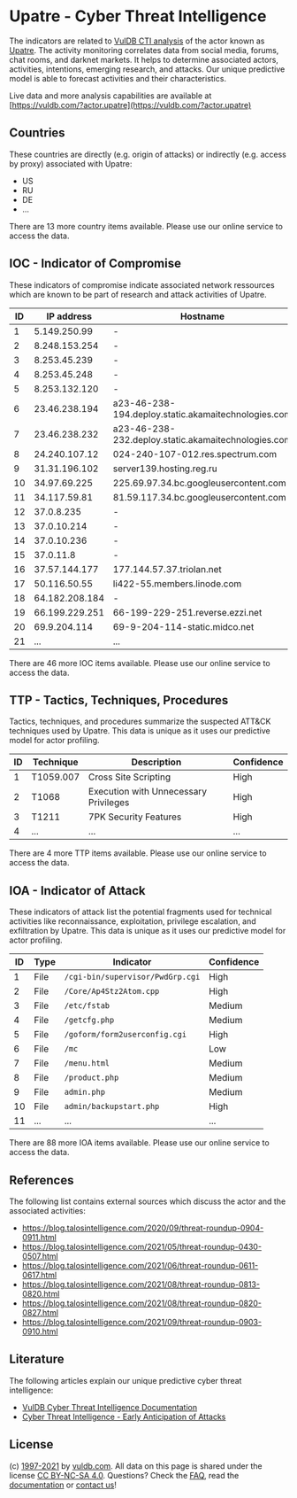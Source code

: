# Upatre - Cyber Threat Intelligence

The indicators are related to [VulDB CTI analysis](https://vuldb.com/?doc.cti) of the actor known as [Upatre](https://vuldb.com/?actor.upatre). The activity monitoring correlates data from social media, forums, chat rooms, and darknet markets. It helps to determine associated actors, activities, intentions, emerging research, and attacks. Our unique predictive model is able to forecast activities and their characteristics.

Live data and more analysis capabilities are available at [https://vuldb.com/?actor.upatre](https://vuldb.com/?actor.upatre)

## Countries

These countries are directly (e.g. origin of attacks) or indirectly (e.g. access by proxy) associated with Upatre:

* US
* RU
* DE
* ...

There are 13 more country items available. Please use our online service to access the data.

## IOC - Indicator of Compromise

These indicators of compromise indicate associated network ressources which are known to be part of research and attack activities of Upatre.

ID | IP address | Hostname | Confidence
-- | ---------- | -------- | ----------
1 | 5.149.250.99 | - | High
2 | 8.248.153.254 | - | High
3 | 8.253.45.239 | - | High
4 | 8.253.45.248 | - | High
5 | 8.253.132.120 | - | High
6 | 23.46.238.194 | a23-46-238-194.deploy.static.akamaitechnologies.com | High
7 | 23.46.238.232 | a23-46-238-232.deploy.static.akamaitechnologies.com | High
8 | 24.240.107.12 | 024-240-107-012.res.spectrum.com | High
9 | 31.31.196.102 | server139.hosting.reg.ru | High
10 | 34.97.69.225 | 225.69.97.34.bc.googleusercontent.com | Medium
11 | 34.117.59.81 | 81.59.117.34.bc.googleusercontent.com | Medium
12 | 37.0.8.235 | - | High
13 | 37.0.10.214 | - | High
14 | 37.0.10.236 | - | High
15 | 37.0.11.8 | - | High
16 | 37.57.144.177 | 177.144.57.37.triolan.net | High
17 | 50.116.50.55 | li422-55.members.linode.com | High
18 | 64.182.208.184 | - | High
19 | 66.199.229.251 | 66-199-229-251.reverse.ezzi.net | High
20 | 69.9.204.114 | 69-9-204-114-static.midco.net | High
21 | ... | ... | ...

There are 46 more IOC items available. Please use our online service to access the data.

## TTP - Tactics, Techniques, Procedures

Tactics, techniques, and procedures summarize the suspected ATT&CK techniques used by Upatre. This data is unique as it uses our predictive model for actor profiling.

ID | Technique | Description | Confidence
-- | --------- | ----------- | ----------
1 | T1059.007 | Cross Site Scripting | High
2 | T1068 | Execution with Unnecessary Privileges | High
3 | T1211 | 7PK Security Features | High
4 | ... | ... | ...

There are 4 more TTP items available. Please use our online service to access the data.

## IOA - Indicator of Attack

These indicators of attack list the potential fragments used for technical activities like reconnaissance, exploitation, privilege escalation, and exfiltration by Upatre. This data is unique as it uses our predictive model for actor profiling.

ID | Type | Indicator | Confidence
-- | ---- | --------- | ----------
1 | File | `/cgi-bin/supervisor/PwdGrp.cgi` | High
2 | File | `/Core/Ap4Stz2Atom.cpp` | High
3 | File | `/etc/fstab` | Medium
4 | File | `/getcfg.php` | Medium
5 | File | `/goform/form2userconfig.cgi` | High
6 | File | `/mc` | Low
7 | File | `/menu.html` | Medium
8 | File | `/product.php` | Medium
9 | File | `admin.php` | Medium
10 | File | `admin/backupstart.php` | High
11 | ... | ... | ...

There are 88 more IOA items available. Please use our online service to access the data.

## References

The following list contains external sources which discuss the actor and the associated activities:

* https://blog.talosintelligence.com/2020/09/threat-roundup-0904-0911.html
* https://blog.talosintelligence.com/2021/05/threat-roundup-0430-0507.html
* https://blog.talosintelligence.com/2021/06/threat-roundup-0611-0617.html
* https://blog.talosintelligence.com/2021/08/threat-roundup-0813-0820.html
* https://blog.talosintelligence.com/2021/08/threat-roundup-0820-0827.html
* https://blog.talosintelligence.com/2021/09/threat-roundup-0903-0910.html

## Literature

The following articles explain our unique predictive cyber threat intelligence:

* [VulDB Cyber Threat Intelligence Documentation](https://vuldb.com/?doc.cti)
* [Cyber Threat Intelligence - Early Anticipation of Attacks](https://www.scip.ch/en/?labs.20201022)

## License

(c) [1997-2021](https://vuldb.com/?doc.changelog) by [vuldb.com](https://vuldb.com/?doc.about). All data on this page is shared under the license [CC BY-NC-SA 4.0](https://creativecommons.org/licenses/by-nc-sa/4.0/). Questions? Check the [FAQ](https://vuldb.com/?doc.faq), read the [documentation](https://vuldb.com/?doc) or [contact us](https://vuldb.com/?contact)!
